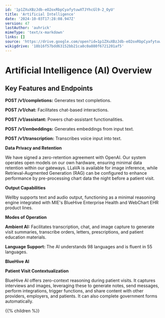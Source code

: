 ```yaml
---
id: '1p1ZXuXBzJdb-eO2oxRbpCyafytuwXTJYhcGl9-2_OyU'
title: 'Artificial Intelligence'
date: '2024-10-03T17:28:08.947Z'
version: 47
lastAuthor: 'auhrick'
mimeType: 'text/x-markdown'
links: []
source: 'https://drive.google.com/open?id=1p1ZXuXBzJdb-eO2oxRbpCyafytuwXTJYhcGl9-2_OyU'
wikigdrive: '18b16f57bdd63152bb21ca8c0a880f6721201af5'
---
```

# Artificial Intelligence (AI) Overview

## Key Features and Endpoints

**POST /v1/completions:** Generates text completions.

**POST /v1/chat:** Facilitates chat-based interactions.

**POST /v1/assistant:** Powers chat-assistant functionalities.

**POST /v1/embeddings:** Generates embeddings from input text.

**POST /v1/transcription:** Transcribes voice input into text.

**Data Privacy and Retention**

We have signed a zero-retention agreement with OpenAI. Our system operates open models on our own hardware, ensuring minimal data retention within our gateways. LLaVA is available for image inference, while Retrieval-Augmented Generation (RAG) can be configured to enhance performance by pre-processing chart data the night before a patient visit.

**Output Capabilities**

Wellby supports text and audio output, functioning as a minimal reasoning engine integrated with MIE's BlueHive Enterprise Health and WebChart EHR product lines.

**Modes of Operation**

**Ambient AI:** Facilitates transcription, chat, and image capture to generate visit summaries, transcribe orders, letters, prescriptions, and patient education materials.

**Language Support:** The AI understands 98 languages and is fluent in 55 languages.

**BlueHive AI**

**Patient Visit Contextualization**

BlueHive AI offers zero-context reasoning during patient visits. It captures interviews and images, leveraging these to generate notes, send messages, perform integrations, trigger functions, and share content with other providers, employers, and patients. It can also complete government forms automatically.

{{% children %}}
